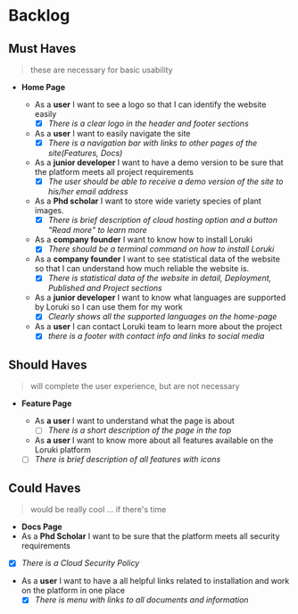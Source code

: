 # Backlog

## Must Haves

> these are necessary for basic usability

- **Home Page**

  - As a **user** I want to see a logo so that I can identify the website easily
    - [x] _There is a clear logo in the header and footer sections_
  - As a **user** I want to easily navigate the site
    - [x] _There is a navigation bar with links to other pages of the
          site(Features, Docs)_
  - As a **junior developer** I want to have a demo version to be sure that the
    platform meets all project requirements
    - [x] _The user should be able to receive a demo version of the site to
          his/her email address_
  - As a **Phd scholar** I want to store wide variety species of plant images.
    - [x] _There is brief description of cloud hosting option and a button "Read
          more" to learn more_
  - As a **company founder** I want to know how to install Loruki
    - [x] _There should be a terminal command on how to install Loruki_
  - As a **company founder** I want to see statistical data of the website so
    that I can understand how much reliable the website is.
    - [x] _There is statistical data of the website in detail, Deployment,
          Published and Project sections_
  - As a **junior developer** I want to know what languages are supported by
    Loruki so I can use them for my work
    - [x] _Clearly shows all the supported languages on the home-page_
  - As a **user** I can contact Loruki team to learn more about the project
    - [x] _there is a footer with contact info and links to social media_

## Should Haves

> will complete the user experience, but are not necessary

- **Feature Page**

  - As **a user** I want to understand what the page is about
    - [ ] _There is a short description of the page in the top_
  - As **a user** I want to know more about all features available on the Loruki
    platform
  - [ ] _There is brief description of all features with icons_

## Could Haves

> would be really cool ... if there's time

- **Docs Page**
- As a **Phd Scholar** I want to be sure that the platform meets all security
  requirements
- [x] _There is a Cloud Security Policy_
- As a **user** I want to have a all helpful links related to installation and
  work on the platform in one place
  - [x] _There is menu with links to all documents and information_
